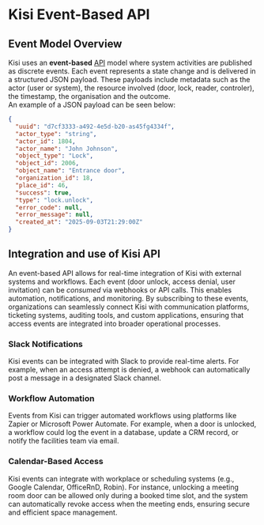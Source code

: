 # Kisi Event-Based API

## Event Model Overview

Kisi uses an **event-based** [API](https://api.getkisi.com) model where system activities are published as discrete events. Each event represents a state change and is delivered in a structured JSON payload. These payloads include metadata such as the actor (user or system), the resource involved (door, lock, reader, controler), the timestamp, the organisation and the outcome.  
An example of a JSON payload can be seen below:
```json
{
  "uuid": "d7cf3333-a492-4e5d-b20-as45fg4334f",
  "actor_type": "string",
  "actor_id": 1804,
  "actor_name": "John Johnson",
  "object_type": "Lock",
  "object_id": 2006,
  "object_name": "Entrance door",
  "organization_id": 18,
  "place_id": 46,
  "success": true,
  "type": "lock.unlock",
  "error_code": null,
  "error_message": null,
  "created_at": "2025-09-03T21:29:00Z"
}
```

## Integration and use of Kisi API
An event-based API allows for real-time integration of Kisi with external systems and workflows. Each event (door unlock, access denial, user invitation) can be *consumed* via webhooks or API calls. This enables automation, notifications, and monitoring. By subscribing to these events, organizations can seamlessly connect Kisi with communication platforms, ticketing systems, auditing tools, and custom applications, ensuring that access events are integrated into broader operational processes.

### Slack Notifications
Kisi events can be integrated with Slack to provide real-time alerts. For example, when an access attempt is denied, a webhook can automatically post a message in a designated Slack channel.

### Workflow Automation
Events from Kisi can trigger automated workflows using platforms like Zapier or Microsoft Power Automate. For example, when a door is unlocked, a workflow could log the event in a database, update a CRM record, or notify the facilities team via email.

### Calendar-Based Access
Kisi events can integrate with workplace or scheduling systems (e.g., Google Calendar, OfficeRnD, Robin). For instance, unlocking a meeting room door can be allowed only during a booked time slot, and the system can automatically revoke access when the meeting ends, ensuring secure and efficient space management.

